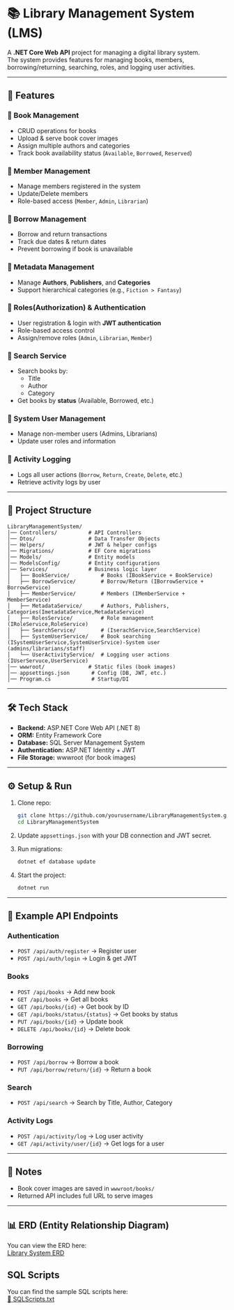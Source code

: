# 📚 Library Management System (LMS)

A **.NET Core Web API** project for managing a digital library system.  
The system provides features for managing books, members, borrowing/returning, searching, roles, and logging user activities.

---

## 🚀 Features

### 🔹 Book Management
- CRUD operations for books
- Upload & serve book cover images
- Assign multiple authors and categories
- Track book availability status (`Available`, `Borrowed`, `Reserved`)

### 🔹 Member Management
- Manage members registered in the system
- Update/Delete members
- Role-based access (`Member`, `Admin`, `Librarian`)

### 🔹 Borrow Management
- Borrow and return transactions
- Track due dates & return dates
- Prevent borrowing if book is unavailable

### 🔹 Metadata Management
- Manage **Authors**, **Publishers**, and **Categories**
- Support hierarchical categories (e.g., `Fiction > Fantasy`)

### 🔹 Roles(Authorization) & Authentication
- User registration & login with **JWT authentication**
- Role-based access control
- Assign/remove roles (`Admin`, `Librarian`, `Member`)

### 🔹 Search Service
- Search books by:
  - Title
  - Author
  - Category
- Get books by **status** (Available, Borrowed, etc.)

### 🔹 System User Management
- Manage non-member users (Admins, Librarians)
- Update user roles and information

### 🔹 Activity Logging
- Logs all user actions (`Borrow`, `Return`, `Create`, `Delete`, etc.)
- Retrieve activity logs by user

---

## 📂 Project Structure

```
LibraryManagementSystem/
│── Controllers/          # API Controllers
│── Dtos/                 # Data Transfer Objects
│── Helpers/              # JWT & helper configs
│── Migrations/           # EF Core migrations
│── Models/               # Entity models
│── ModelsConfig/         # Entity configurations
│── Services/             # Business logic layer
│   ├── BookService/          # Books (IBookService + BookService)
│   ├── BorrowService/        # Borrow/Return (IBorrowService + BorrowService)
│   ├── MemberService/        # Members (IMemberService + MemberService)
│   ├── MetadataService/      # Authors, Publishers, Categories(ImetadataService,MetadataService)
│   ├── RolesService/         # Role management (IRoleService,RoleService)
│   ├── SearchService/        # (IserachService,SearchService)
│   ├── SystemUserService/    # Book searching (ISystemUserService,SystemUserSrvice)-System user (admins/librarians/staff)
│   └── UserActivityService/  # Logging user actions (IUserServuce,UserService)
│── wwwroot/              # Static files (book images)
│── appsettings.json       # Config (DB, JWT, etc.)
│── Program.cs             # Startup/DI
```

---

## 🛠️ Tech Stack

- **Backend:** ASP.NET Core Web API (.NET 8)
- **ORM:** Entity Framework Core
- **Database:** SQL Server Management System
- **Authentication:** ASP.NET Identity + JWT
- **File Storage:** wwwroot (for book images)

---

## ⚙️ Setup & Run

1. Clone repo:
   ```sh
   git clone https://github.com/yourusername/LibraryManagementSystem.git
   cd LibraryManagementSystem
   ```

2. Update `appsettings.json` with your DB connection and JWT secret.

3. Run migrations:
   ```sh
   dotnet ef database update
   ```

4. Start the project:
   ```sh
   dotnet run
   ```

---

## 📌 Example API Endpoints

### Authentication
- `POST /api/auth/register` → Register user
- `POST /api/auth/login` → Login & get JWT

### Books
- `POST /api/books` → Add new book
- `GET /api/books` → Get all books
- `GET /api/books/{id}` → Get book by ID
- `GET /api/books/status/{status}` → Get books by status
- `PUT /api/books/{id}` → Update book
- `DELETE /api/books/{id}` → Delete book

### Borrowing
- `POST /api/borrow` → Borrow a book
- `PUT /api/borrow/return/{id}` → Return a book

### Search
- `POST /api/search` → Search by Title, Author, Category

### Activity Logs
- `POST /api/activity/log` → Log user activity
- `GET /api/activity/user/{id}` → Get logs for a user

---

## 📸 Notes
- Book cover images are saved in `wwwroot/books/`  
- Returned API includes full URL to serve images

---
## 📊 ERD (Entity Relationship Diagram)

You can view the ERD here:  
[Library System ERD](https://dbdiagram.io/d/Library-System-68dcccbfd2b621e422b9246d)

## SQL Scripts

You can find the sample SQL scripts here:  
[📂 SQLScripts.txt](./LibraryManagementSystem/SQLScripts.txt)


